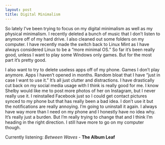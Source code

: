 ```yaml
---
layout: post
title: Digital Minimalism
---
```


So lately I’ve been trying to focus on my digital minimalism as well as my physical minimalism. I recently deleted a bunch of music that I don’t listen to anymore off of my hard drive. I also cleaned out some folders on my computer. I have recently made the switch back to Linux Mint as I have always considered Linux to be a “more minimal OS.” So far it’s been really good, unless I want to play some Windows only games. But for the most part it’s pretty good.

I also want to try to delete useless apps off of my phone. Games I don’t play anymore. Apps I haven’t opened in months. Random bloat that I have “just in case I want to use it.” It’s all just clutter and distractions. I have drastically cut back on my social media usage with I think is really good for me. I know Shelby would like me to post more photos of her on Instagram, but I never really use it. I reinstalled Facebook just so I could get contact pictures synced to my phone but that has really been a bad idea. I don’t use it but the notifications are really annoying. I’m going to uninstall it again. I always have way more than I need on my phone and I honestly have no idea why. It’s really just a burden. But I’m really trying to change that and I think I’m heading in the right direction. I still have more to go on my computer though.



Currently listening: *Between Waves* - **The Album Leaf**
